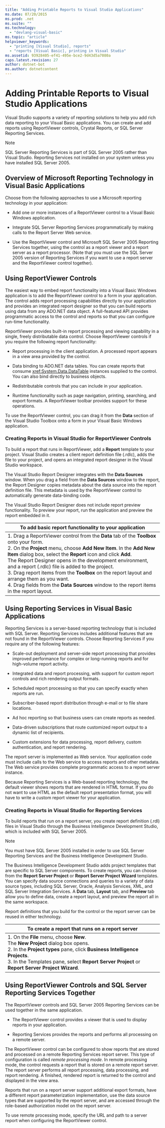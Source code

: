 ```yaml
---
title: "Adding Printable Reports to Visual Studio Applications"
ms.date: 07/20/2015
ms.prod: .net
ms.suite: ""
ms.technology: 
  - "devlang-visual-basic"
ms.topic: "article"
helpviewer_keywords: 
  - "printing [Visual Studio], reports"
  - "reports [Visual Basic], printing in Visual Studio"
ms.assetid: 93928405-ef41-495e-bce2-9d43d5a7080a
caps.latest.revision: 27
author: dotnet-bot
ms.author: dotnetcontent
---
```

# Adding Printable Reports to Visual Studio Applications
Visual Studio supports a variety of reporting solutions to help you add rich data reporting to your Visual Basic applications. You can create and add reports using ReportViewer controls, Crystal Reports, or SQL Server Reporting Services.  
  
> [!NOTE]
>  SQL Server Reporting Services is part of SQL Server 2005 rather than Visual Studio. Reporting Services not installed on your system unless you have installed SQL Server 2005.  
  
## Overview of Microsoft Reporting Technology in Visual Basic Applications  
 Choose from the following approaches to use a Microsoft reporting technology in your application:  
  
-   Add one or more instances of a ReportViewer control to a Visual Basic Windows application.  
  
-   Integrate SQL Server Reporting Services programmatically by making calls to the Report Server Web service.  
  
-   Use the ReportViewer control and Microsoft SQL Server 2005 Reporting Services together, using the control as a report viewer and a report server as a report processor. (Note that you must use the SQL Server 2005 version of Reporting Services if you want to use a report server and the ReportViewer control together).  
  
## Using ReportViewer Controls  
 The easiest way to embed report functionality into a Visual Basic Windows application is to add the ReportViewer control to a form in your application. The control adds report processing capabilities directly to your application and provides an integrated report designer so that you can build reports using data from any ADO.NET data object. A full-featured API provides programmatic access to the control and reports so that you can configure run-time functionality.  
  
 ReportViewer provides built-in report processing and viewing capability in a single, freely distributable data control. Choose ReportViewer controls if you require the following report functionality:  
  
-   Report processing in the client application. A processed report appears in a view area provided by the control.  
  
-   Data binding to ADO.NET data tables. You can create reports that consume <xref:System.Data.DataTable> instances supplied to the control. You can also bind directly to business objects.  
  
-   Redistributable controls that you can include in your application.  
  
-   Runtime functionality such as page navigation, printing, searching, and export formats. A ReportViewer toolbar provides support for these operations.  
  
 To use the ReportViewer control, you can drag it from the **Data** section of the Visual Studio Toolbox onto a form in your Visual Basic Windows application.  
  
### Creating Reports in Visual Studio for ReportViewer Controls  
 To build a report that runs in ReportViewer, add a **Report** template to your project. Visual Studio creates a client report definition file (.rdlc), adds the file to your project, and opens an integrated report designer in the Visual Studio workspace.  
  
 The Visual Studio Report Designer integrates with the **Data Sources** window. When you drag a field from the **Data Sources** window to the report, the Report Designer copies metadata about the data source into the report definition file. This metadata is used by the ReportViewer control to automatically generate data-binding code.  
  
 The Visual Studio Report Designer does not include report preview functionality. To preview your report, run the application and preview the report embedded in it.  
  
|To add basic report functionality to your application|  
|---|    
|1.  Drag a ReportViewer control from the **Data** tab of the **Toolbox** onto your form.<br />2.  On the **Project** menu, choose **Add New Item**. In the **Add New Item** dialog box, select the **Report** icon and click **Add**.<br />     The Report Designer opens in the development environment, and a report (.rdlc) file is added to the project.<br />3.  Drag report items from the **Toolbox** on the report layout and arrange them as you want.<br />4.  Drag fields from the **Data Sources** window to the report items in the report layout.|  
  
## Using Reporting Services in Visual Basic Applications  
 Reporting Services is a server-based reporting technology that is included with SQL Server. Reporting Services includes additional features that are not found in the ReportViewer controls. Choose Reporting Services if you require any of the following features:  
  
-   Scale-out deployment and server-side report processing that provides improved performance for complex or long-running reports and for high-volume report activity.  
  
-   Integrated data and report processing, with support for custom report controls and rich rendering output formats.  
  
-   Scheduled report processing so that you can specify exactly when reports are run.  
  
-   Subscriber-based report distribution through e-mail or to file share locations.  
  
-   Ad hoc reporting so that business users can create reports as needed.  
  
-   Data-driven subscriptions that route customized report output to a dynamic list of recipients.  
  
-   Custom extensions for data processing, report delivery, custom authentication, and report rendering.  
  
 The report server is implemented as Web service. Your application code must include calls to the Web service to access reports and other metadata. The Web service provides complete programmatic access to a report server instance.  
  
 Because Reporting Services is a Web-based reporting technology, the default viewer shows reports that are rendered in HTML format. If you do not want to use HTML as the default report presentation format, you will have to write a custom report viewer for your application.  
  
### Creating Reports in Visual Studio for Reporting Services  
 To build reports that run on a report server, you create report definition (.rdl) files in Visual Studio through the Business Intelligence Development Studio, which is included with SQL Server 2005.  
  
> [!NOTE]
>  You must have SQL Server 2005 installed in order to use SQL Server Reporting Services and the Business Intelligence Development Studio.  
  
 The Business Intelligence Development Studio adds project templates that are specific to SQL Server components. To create reports, you can choose from the **Report Server Project** or **Report Server Project Wizard** templates. You can specify data source connections and queries to a variety of data source types, including SQL Server, Oracle, Analysis Services, XML, and SQL Server Integration Services. A **Data** tab, **Layout** tab, and **Preview** tab allow you to define data, create a report layout, and preview the report all in the same workspace.  
  
 Report definitions that you build for the control or the report server can be reused in either technology.  
  
|To create a report that runs on a report server|  
|---|    
|1.  On the **File** menu, choose **New**.<br />     The **New Project** dialog box opens.<br />2.  In the **Project types** pane, click **Business Intelligence Projects**.<br />3.  In the Templates pane, select **Report Server Project** or **Report Server Project Wizard**.|  
  
## Using ReportViewer Controls and SQL Server Reporting Services Together  
 The ReportViewer controls and SQL Server 2005 Reporting Services can be used together in the same application.  
  
-   The ReportViewer control provides a viewer that is used to display reports in your application.  
  
-   Reporting Services provides the reports and performs all processing on a remote server.  
  
 The ReportViewer control can be configured to show reports that are stored and processed on a remote Reporting Services report server. This type of configuration is called *remote processing mode*. In remote processing mode, the control requests a report that is stored on a remote report server. The report server performs all report processing, data processing, and report rendering. A finished, rendered report is returned to the control and displayed in the view area.  
  
 Reports that run on a report server support additional export formats, have a different report parameterization implementation, use the data source types that are supported by the report server, and are accessed through the role-based authorization model on the report server.  
  
 To use remote processing mode, specify the URL and path to a server report when configuring the ReportViewer control.
